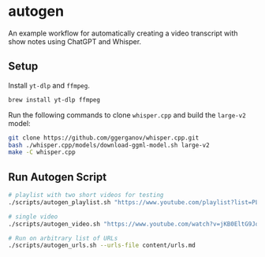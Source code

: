 # autogen

An example workflow for automatically creating a video transcript with show notes using ChatGPT and Whisper.

## Setup

Install `yt-dlp` and `ffmpeg`.

```bash
brew install yt-dlp ffmpeg
```

Run the following commands to clone `whisper.cpp` and build the `large-v2` model:

```bash
git clone https://github.com/ggerganov/whisper.cpp.git
bash ./whisper.cpp/models/download-ggml-model.sh large-v2
make -C whisper.cpp
```

## Run Autogen Script

```bash
# playlist with two short videos for testing
./scripts/autogen_playlist.sh "https://www.youtube.com/playlist?list=PLCVnrVv4KhXMh4DQBigyvHSRTf2CSj129"
```

```bash
# single video
./scripts/autogen_video.sh "https://www.youtube.com/watch?v=jKB0EltG9Jo"
```

```bash
# Run on arbitrary list of URLs
./scripts/autogen_urls.sh --urls-file content/urls.md
```
